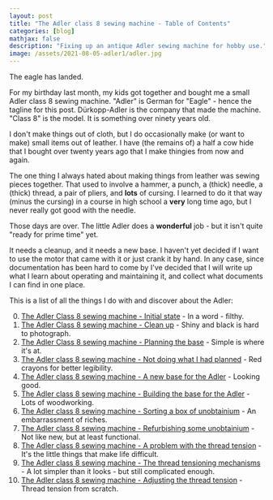 ```yaml
---
layout: post
title: "The Adler class 8 sewing machine - Table of Contents"
categories: [blog]
mathjax: false
description: "Fixing up an antique Adler sewing machine for hobby use."
image: /assets/2021-08-05-adler1/adler.jpg
---
```

The eagle has landed.

For my birthday last month, my kids got together and bought me a small Adler class 8 sewing machine.  "Adler" is German for "Eagle" - hence the tagline for this post.  Dürkopp-Adler is the company that made the machine.  "Class 8" is the model.  It is something over ninety years old.

I don't make things out of cloth, but I do occasionally make (or want to make) small items out of leather.  I have (the remains of) a half a cow hide that I bought over twenty years ago that I make thingies from now and again.

The one thing I always hated about making things from leather was sewing pieces together.  That used to involve a hammer, a punch, a (thick) needle, a (thick) thread, a pair of pliers, and **lots** of cursing.  I learned to do it that way (minus the cursing) in a course in high school a **very** long time ago, but I never really got good with the needle.

Those days are over.  The little Adler does a **wonderful** job - but it isn't quite "ready for prime time" yet.

It needs a cleanup, and it needs a new base.  I haven't yet decided if I want to use the motor that came with it or just crank it by hand.  In any case, since documentation has been hard to come by I've decided that I will write up what I learn about operating and maintaining it, and collect what documents I can find in one place.

This is a list of all the things I do with and discover about the Adler:

0. [The Adler Class 8 sewing machine - Initial state](adler1) - In a word - filthy.
1. [The Adler Class 8 sewing machine - Clean up](adler2) - Shiny and black is hard to photograph.
2. [The Adler Class 8 sewing machine - Planning the base](adler3) - Simple is where it's at.
3. [The Adler class 8 sewing machine - Not doing what I had planned](adler4) - Red crayons for better legibility.
4. [The Adler class 8 sewing machine - A new base for the Adler](adler5) - Looking good.
5. [The Adler class 8 sewing machine - Building the base for the Adler](adler6) - Lots of woodworking.
6. [The Adler class 8 sewing machine - Sorting a box of unobtainium](adler7) - An embarrassment of riches.
7. [The Adler class 8 sewing machine - Refurbishing some unobtainium](adler8) - Not like new, but at least functional.
8. [The Adler class 8 sewing machine - A problem with the thread tension](adler9) - It's the little things that make life difficult.
9. [The Adler class 8 sewing machine - The thread tensioning mechanisms](adler10) - A lot simpler than it looks - but still complicated enough.
10. [The Adler class 8 sewing machine - Adjusting the thread tension](adler11) - Thread tension from scratch.
